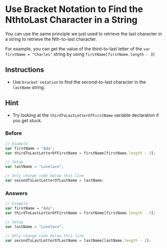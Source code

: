 # Use Bracket Notation to Find the NthtoLast Character in a String

You can use the same principle we just used to retrieve the last
character in a string to retrieve the Nth-to-last character.

For example, you can get the value of the third-to-last letter of the
`var firstName = "Charles"` string by using `firstName[firstName.length - 3]`

## Instructions
 - Use `bracket notation` to find the second-to-last character in the `lastName`
 string.

## Hint
 - Try looking at the `thirdToLastLetterOfFirstName` variable declaration if you get stuck.

### Before

```javascript
// Example
var firstName = "Ada";
var thirdToLastLetterOfFirstName = firstName[firstName.length - 3];

// Setup
var lastName = "Lovelace";

// Only change code below this line
var secondToLastLetterOfLastName = lastName;
```

### Answers

```javascript
// Example
var firstName = "Ada";
var thirdToLastLetterOfFirstName = firstName[firstName.length - 3];

// Setup
var lastName = "Lovelace";

// Only change code below this line
var secondToLastLetterOfLastName = lastName[lastName.length - 2];
```